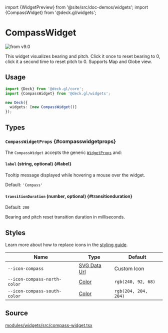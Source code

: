 import {WidgetPreview} from '@site/src/doc-demos/widgets';
import {CompassWidget} from '@deck.gl/widgets';

# CompassWidget

<img src="https://img.shields.io/badge/from-v9.0-green.svg?style=flat-square" alt="from v9.0" />

This widget visualizes bearing and pitch. Click it once to reset bearing to 0, click it a second time to reset pitch to 0. Supports Map and Globe view.

## Usage

<WidgetPreview cls={CompassWidget}/>

```ts
import {Deck} from '@deck.gl/core';
import {CompassWidget} from '@deck.gl/widgets';

new Deck({
  widgets: [new CompassWidget()]
});
```

## Types

### `CompassWidgetProps` {#compasswidgetprops}

The `CompassWidget` accepts the generic [`WidgetProps`](../core/widget.md#widgetprops) and:

#### `label` (string, optional) {#label}

Tooltip message displayed while hovering a mouse over the widget.

Default: `'Compass'`

#### `transitionDuration` (number, optional) {#transitionduration}

Default: `200`

Bearing and pitch reset transition duration in milliseconds.

## Styles

Learn more about how to replace icons in the [styling guide](/docs/api-reference/widgets/styling#replacing-icons).

| Name             | Type                     | Default                                        |
| ---------------- | ------------------------ | ---------------------------------------------- |
| `--icon-compass` | [SVG Data Url][data_url] | Custom Icon |
| `--icon-compass-north-color` | [Color][color_url] | `rgb(240, 92, 68)` |
| `--icon-compass-south-color` | [Color][color_url] | `rgb(204, 204, 204)` |

[data_url]: https://developer.mozilla.org/en-US/docs/Web/CSS/url#using_a_data_url
[color_url]: https://developer.mozilla.org/en-US/docs/Web/CSS/color_value

## Source

[modules/widgets/src/compass-widget.tsx](https://github.com/visgl/deck.gl/tree/master/modules/widgets/src/compass-widget.tsx)